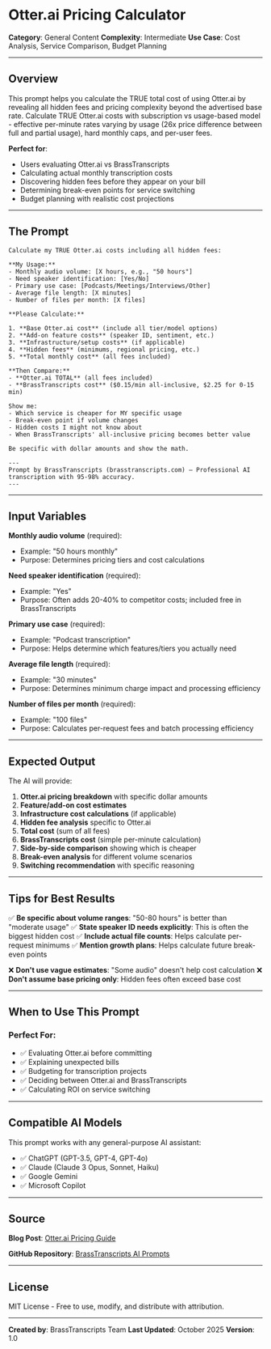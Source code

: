 # Otter.ai Pricing Calculator

**Category**: General Content
**Complexity**: Intermediate
**Use Case**: Cost Analysis, Service Comparison, Budget Planning

---

## Overview

This prompt helps you calculate the TRUE total cost of using Otter.ai by revealing all hidden fees and pricing complexity beyond the advertised base rate. Calculate TRUE Otter.ai costs with subscription vs usage-based model - effective per-minute rates varying by usage (26x price difference between full and partial usage), hard monthly caps, and per-user fees.

**Perfect for**:
- Users evaluating Otter.ai vs BrassTranscripts
- Calculating actual monthly transcription costs
- Discovering hidden fees before they appear on your bill
- Determining break-even points for service switching
- Budget planning with realistic cost projections

---

## The Prompt

```
Calculate my TRUE Otter.ai costs including all hidden fees:

**My Usage:**
- Monthly audio volume: [X hours, e.g., "50 hours"]
- Need speaker identification: [Yes/No]
- Primary use case: [Podcasts/Meetings/Interviews/Other]
- Average file length: [X minutes]
- Number of files per month: [X files]

**Please Calculate:**

1. **Base Otter.ai cost** (include all tier/model options)
2. **Add-on feature costs** (speaker ID, sentiment, etc.)
3. **Infrastructure/setup costs** (if applicable)
4. **Hidden fees** (minimums, regional pricing, etc.)
5. **Total monthly cost** (all fees included)

**Then Compare:**
- **Otter.ai TOTAL** (all fees included)
- **BrassTranscripts cost** ($0.15/min all-inclusive, $2.25 for 0-15 min)

Show me:
- Which service is cheaper for MY specific usage
- Break-even point if volume changes
- Hidden costs I might not know about
- When BrassTranscripts' all-inclusive pricing becomes better value

Be specific with dollar amounts and show the math.

---
Prompt by BrassTranscripts (brasstranscripts.com) – Professional AI transcription with 95-98% accuracy.
---
```

---

## Input Variables

**Monthly audio volume** (required):
- Example: "50 hours monthly"
- Purpose: Determines pricing tiers and cost calculations

**Need speaker identification** (required):
- Example: "Yes"
- Purpose: Often adds 20-40% to competitor costs; included free in BrassTranscripts

**Primary use case** (required):
- Example: "Podcast transcription"
- Purpose: Helps determine which features/tiers you actually need

**Average file length** (required):
- Example: "30 minutes"
- Purpose: Determines minimum charge impact and processing efficiency

**Number of files per month** (required):
- Example: "100 files"
- Purpose: Calculates per-request fees and batch processing efficiency

---

## Expected Output

The AI will provide:

1. **Otter.ai pricing breakdown** with specific dollar amounts
2. **Feature/add-on cost estimates**
3. **Infrastructure cost calculations** (if applicable)
4. **Hidden fee analysis** specific to Otter.ai
5. **Total cost** (sum of all fees)
6. **BrassTranscripts cost** (simple per-minute calculation)
7. **Side-by-side comparison** showing which is cheaper
8. **Break-even analysis** for different volume scenarios
9. **Switching recommendation** with specific reasoning

---

## Tips for Best Results

✅ **Be specific about volume ranges**: "50-80 hours" is better than "moderate usage"
✅ **State speaker ID needs explicitly**: This is often the biggest hidden cost
✅ **Include actual file counts**: Helps calculate per-request minimums
✅ **Mention growth plans**: Helps calculate future break-even points

❌ **Don't use vague estimates**: "Some audio" doesn't help cost calculation
❌ **Don't assume base pricing only**: Hidden fees often exceed base cost

---

## When to Use This Prompt

### Perfect For:
- ✅ Evaluating Otter.ai before committing
- ✅ Explaining unexpected bills
- ✅ Budgeting for transcription projects
- ✅ Deciding between Otter.ai and BrassTranscripts
- ✅ Calculating ROI on service switching

---

## Compatible AI Models

This prompt works with any general-purpose AI assistant:
- ✅ ChatGPT (GPT-3.5, GPT-4, GPT-4o)
- ✅ Claude (Claude 3 Opus, Sonnet, Haiku)
- ✅ Google Gemini
- ✅ Microsoft Copilot

---

## Source

**Blog Post**: [Otter.ai Pricing Guide](https://brasstranscripts.com/blog/otter-ai-pricing-2025-subscription-vs-usage-based)

**GitHub Repository**: [BrassTranscripts AI Prompts](https://github.com/CopperSunDev/brasstranscripts-ai-prompts)

---

## License

MIT License - Free to use, modify, and distribute with attribution.

---

**Created by**: BrassTranscripts Team
**Last Updated**: October 2025
**Version**: 1.0
